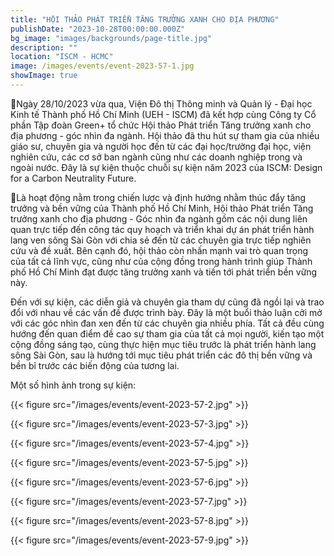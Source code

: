 ```yaml
---
title: "HỘI THẢO PHÁT TRIỂN TĂNG TRƯỞNG XANH CHO ĐỊA PHƯƠNG"
publishDate: "2023-10-28T00:00:00.000Z"
bg_image: "images/backgrounds/page-title.jpg"
description: "" 
location: "ISCM - HCMC"
image: /images/events/event-2023-57-1.jpg
showImage: true
---
```


🌳Ngày 28/10/2023 vừa qua, Viện Đô thị Thông minh và Quản lý - Đại học Kinh tế Thành phố Hồ Chí Minh (UEH - ISCM) đã kết hợp cùng Công ty Cổ phần Tập đoàn Green+ tổ chức Hội thảo Phát triển Tăng trưởng xanh cho địa phương - góc nhìn đa ngành. Hội thảo đã thu hút sự tham gia của nhiều giáo sư, chuyên gia và người học đến từ các đại học/trường đại học, viện nghiên cứu, các cơ sở ban ngành cũng như các doanh nghiệp trong và ngoài nước. Đây là sự kiện thuộc chuỗi sự kiện năm 2023 của ISCM: Design for a Carbon Neutrality Future.

🌳Là hoạt động nằm trong chiến lược và định hướng nhằm thúc đẩy tăng trưởng và bền vững của Thành phố Hồ Chí Minh, Hội thảo Phát triển Tăng trưởng xanh cho địa phương - Góc nhìn đa ngành gồm các nội dung liên quan trực tiếp đến công tác quy hoạch và triển khai dự án phát triển hành lang ven sông Sài Gòn với chia sẻ đến từ các chuyên gia trực tiếp nghiên cứu và đề xuất. Bên cạnh đó, hội thảo còn nhấn mạnh vai trò quan trọng của tất cả lĩnh vực, cũng như của cộng đồng trong hành trình giúp Thành phố Hồ Chí Minh đạt được tăng trưởng xanh và tiến tới phát triển bền vững này.

Đến với sự kiện, các diễn giả và chuyên gia tham dự cũng đã ngồi lại và trao đổi với nhau về các vấn đề được trình bày. Đây là một buổi thảo luận cởi mở với các góc nhìn đan xen đến từ các chuyên gia nhiều phía. Tất cả đều cùng hướng đến quan điểm đề cao sự tham gia của tất cả mọi người, kiến tạo một cộng đồng sáng tạo, cùng thực hiện mục tiêu trước là phát triển hành lang sông Sài Gòn, sau là hướng tới mục tiêu phát triển các đô thị bền vững và bền bỉ trước các biến động của tương lai.

Một số hình ảnh trong sự kiện:

{{< figure src="/images/events/event-2023-57-2.jpg" >}} 

{{< figure src="/images/events/event-2023-57-3.jpg" >}} 

{{< figure src="/images/events/event-2023-57-4.jpg" >}} 

{{< figure src="/images/events/event-2023-57-5.jpg" >}} 

{{< figure src="/images/events/event-2023-57-6.jpg" >}} 

{{< figure src="/images/events/event-2023-57-7.jpg" >}} 

{{< figure src="/images/events/event-2023-57-8.jpg" >}} 

{{< figure src="/images/events/event-2023-57-9.jpg" >}} 


